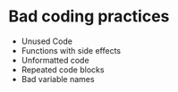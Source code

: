 Bad coding practices
=========
* Unused Code
* Functions with side effects
* Unformatted code
* Repeated code blocks
* Bad variable names
